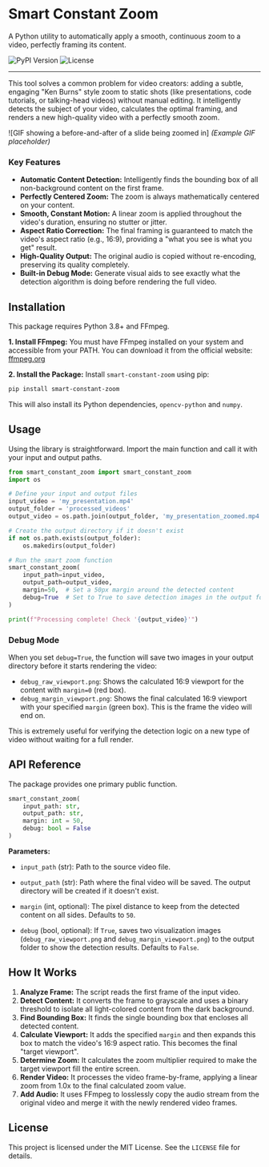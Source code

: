 # Smart Constant Zoom

A Python utility to automatically apply a smooth, continuous zoom to a video, perfectly framing its content.

![PyPI Version](https://img.shields.io/pypi/v/smart-constant-zoom.svg?style=flat-square)
![License](https://img.shields.io/pypi/l/smart-constant-zoom.svg?style=flat-square)

---

This tool solves a common problem for video creators: adding a subtle, engaging "Ken Burns" style zoom to static shots (like presentations, code tutorials, or talking-head videos) without manual editing. It intelligently detects the subject of your video, calculates the optimal framing, and renders a new high-quality video with a perfectly smooth zoom.

![GIF showing a before-and-after of a slide being zoomed in]
*(Example GIF placeholder)*

### Key Features

-   **Automatic Content Detection:** Intelligently finds the bounding box of all non-background content on the first frame.
-   **Perfectly Centered Zoom:** The zoom is always mathematically centered on your content.
-   **Smooth, Constant Motion:** A linear zoom is applied throughout the video's duration, ensuring no stutter or jitter.
-   **Aspect Ratio Correction:** The final framing is guaranteed to match the video's aspect ratio (e.g., 16:9), providing a "what you see is what you get" result.
-   **High-Quality Output:** The original audio is copied without re-encoding, preserving its quality completely.
-   **Built-in Debug Mode:** Generate visual aids to see exactly what the detection algorithm is doing before rendering the full video.

## Installation

This package requires Python 3.8+ and FFmpeg.

**1. Install FFmpeg:**
You must have FFmpeg installed on your system and accessible from your PATH. You can download it from the official website: [ffmpeg.org](https://ffmpeg.org/download.html)

**2. Install the Package:**
Install `smart-constant-zoom` using pip:

```bash
pip install smart-constant-zoom
```

This will also install its Python dependencies, `opencv-python` and `numpy`.

## Usage

Using the library is straightforward. Import the main function and call it with your input and output paths.

```python
from smart_constant_zoom import smart_constant_zoom
import os

# Define your input and output files
input_video = 'my_presentation.mp4'
output_folder = 'processed_videos'
output_video = os.path.join(output_folder, 'my_presentation_zoomed.mp4')

# Create the output directory if it doesn't exist
if not os.path.exists(output_folder):
    os.makedirs(output_folder)

# Run the smart zoom function
smart_constant_zoom(
    input_path=input_video,
    output_path=output_video,
    margin=50,  # Set a 50px margin around the detected content
    debug=True  # Set to True to save detection images in the output folder
)

print(f"Processing complete! Check '{output_video}'")
```

### Debug Mode

When you set `debug=True`, the function will save two images in your output directory before it starts rendering the video:
-   `debug_raw_viewport.png`: Shows the calculated 16:9 viewport for the content with `margin=0` (red box).
-   `debug_margin_viewport.png`: Shows the final calculated 16:9 viewport with your specified `margin` (green box). This is the frame the video will end on.

This is extremely useful for verifying the detection logic on a new type of video without waiting for a full render.

## API Reference

The package provides one primary public function.

```python
smart_constant_zoom(
    input_path: str,
    output_path: str,
    margin: int = 50,
    debug: bool = False
)
```

**Parameters:**

-   `input_path` (str):
    Path to the source video file.

-   `output_path` (str):
    Path where the final video will be saved. The output directory will be created if it doesn't exist.

-   `margin` (int, optional):
    The pixel distance to keep from the detected content on all sides. Defaults to `50`.

-   `debug` (bool, optional):
    If `True`, saves two visualization images (`debug_raw_viewport.png` and `debug_margin_viewport.png`) to the output folder to show the detection results. Defaults to `False`.

## How It Works

1.  **Analyze Frame:** The script reads the first frame of the input video.
2.  **Detect Content:** It converts the frame to grayscale and uses a binary threshold to isolate all light-colored content from the dark background.
3.  **Find Bounding Box:** It finds the single bounding box that encloses all detected content.
4.  **Calculate Viewport:** It adds the specified `margin` and then expands this box to match the video's 16:9 aspect ratio. This becomes the final "target viewport".
5.  **Determine Zoom:** It calculates the zoom multiplier required to make the target viewport fill the entire screen.
6.  **Render Video:** It processes the video frame-by-frame, applying a linear zoom from 1.0x to the final calculated zoom value.
7.  **Add Audio:** It uses FFmpeg to losslessly copy the audio stream from the original video and merge it with the newly rendered video frames.

## License

This project is licensed under the MIT License. See the `LICENSE` file for details.